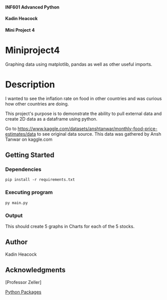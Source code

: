 #### INF601 Advanced Python
#### Kadin Heacock
#### Mini Project 4

# Miniproject4

Graphing data using matplotlib, pandas as well as other useful imports. 

# Description

I wanted to see the inflation rate on food in other countries and was curious how other countries are doing. 

This project's purpose is to demonstrate the ability to pull external data and create 2D data as a dataframe using python.

Go to https://www.kaggle.com/datasets/anshtanwar/monthly-food-price-estimates/data to see original data source. This data was gathered by Ansh Tanwar on kaggle.com

## Getting Started

### Dependencies

```
pip install -r requirements.txt
```

### Executing program

```
py main.py
```

### Output 

This should create 5 graphs in Charts for each of the 5 stocks.


## Author

Kadin Heacock

## Acknowledgments

[Professor Zeller]

[Python Packages](https://packaging.python.org/en/latest/tutorials/installing-packages/)
